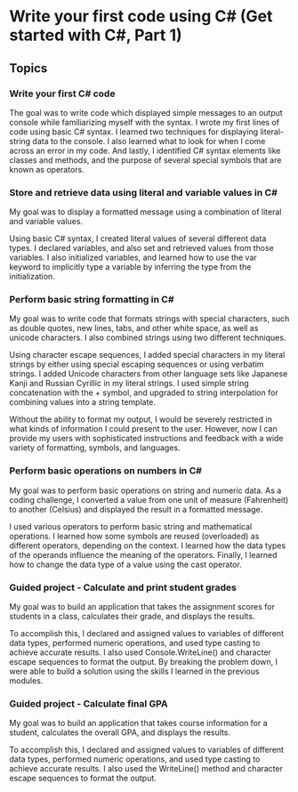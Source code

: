 # Write your first code using C# (Get started with C#, Part 1)
## Topics
### Write your first C# code
The goal was to write code which displayed simple messages to an output console while familiarizing myself with the syntax. I wrote my first lines of code using basic C# syntax. I learned two techniques for displaying literal-string data to the console. I also learned what to look for when I come across an error in my code. And lastly, I identified C# syntax elements like classes and methods, and the purpose of several special symbols that are known as operators. 

### Store and retrieve data using literal and variable values in C#
My goal was to display a formatted message using a combination of literal and variable values.

Using basic C# syntax, I created literal values of several different data types. I declared variables, and also set and retrieved values from those variables. I also initialized variables, and learned how to use the var keyword to implicitly type a variable by inferring the type from the initialization.

### Perform basic string formatting in C#
My goal was to write code that formats strings with special characters, such as double quotes, new lines, tabs, and other white space, as well as unicode characters. I also combined strings using two different techniques.

Using character escape sequences, I added special characters in my literal strings by either using special escaping sequences or using verbatim strings. I added Unicode characters from other language sets like Japanese Kanji and Russian Cyrillic in my literal strings. I used simple string concatenation with the + symbol, and upgraded to string interpolation for combining values into a string template.

Without the ability to format my output, I would be severely restricted in what kinds of information I could present to the user. However, now I can provide my users with sophisticated instructions and feedback with a wide variety of formatting, symbols, and languages.

### Perform basic operations on numbers in C#
My goal was to perform basic operations on string and numeric data. As a coding challenge, I converted a value from one unit of measure (Fahrenheit) to another (Celsius) and displayed the result in a formatted message.

I used various operators to perform basic string and mathematical operations. I learned how some symbols are reused (overloaded) as different operators, depending on the context. I learned how the data types of the operands influence the meaning of the operators. Finally, I learned how to change the data type of a value using the cast operator.

### Guided project - Calculate and print student grades
My goal was to build an application that takes the assignment scores for students in a class, calculates their grade, and displays the results.

To accomplish this, I declared and assigned values to variables of different data types, performed numeric operations, and used type casting to achieve accurate results. I also used Console.WriteLine() and character escape sequences to format the output. By breaking the problem down, I were able to build a solution using the skills I learned in the previous modules. 

### Guided project - Calculate final GPA 
My goal was to build an application that takes course information for a student, calculates the overall GPA, and displays the results.

To accomplish this, I declared and assigned values to variables of different data types, performed numeric operations, and used type casting to achieve accurate results. I also used the WriteLine() method and character escape sequences to format the output.